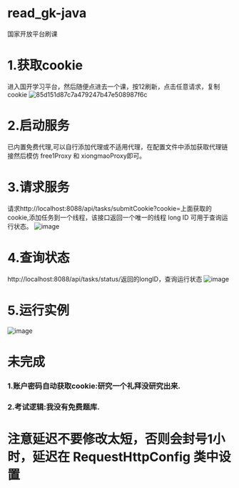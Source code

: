 # read_gk-java
国家开放平台刷课

# 1.获取cookie
进入国开学习平台，然后随便点进去一个课，按12刷新，点击任意请求，复制cookie
![85d151d87c7a479247b47e508987f6c](https://github.com/user-attachments/assets/6000293f-53bf-4466-8794-32623d20ec88)
# 2.启动服务
已内置免费代理,可以自行添加代理或不适用代理，在配置文件中添加获取代理链接然后模仿 free1Proxy 和 xiongmaoProxy即可。
# 3.请求服务
请求http://localhost:8088/api/tasks/submitCookie?cookie=上面获取的cookie,添加任务到一个线程，该接口返回一个唯一的线程 long ID 可用于查询运行状态。
![image](https://github.com/user-attachments/assets/ba9167b9-b829-40d9-9ae3-82d8fe8b7771)
# 4.查询状态
http://localhost:8088/api/tasks/status/返回的longID，查询运行状态
![image](https://github.com/user-attachments/assets/9eaef8df-eeb4-4f8a-8c25-982532da38e2)
# 5.运行实例
![image](https://github.com/user-attachments/assets/733afbc7-e52c-46f6-a237-9e756e31293e)

# 未完成
### 1.账户密码自动获取cookie:研究一个礼拜没研究出来.
### 2.考试逻辑:我没有免费题库.

# 注意延迟不要修改太短，否则会封号1小时，延迟在 RequestHttpConfig 类中设置

